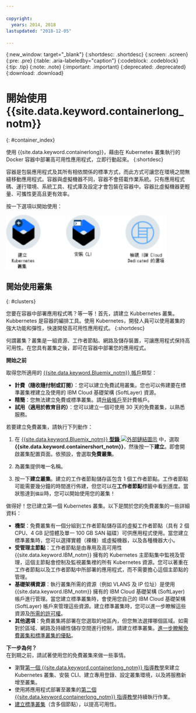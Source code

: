 ```yaml
---

copyright:
  years: 2014, 2018
lastupdated: "2018-12-05"

---
```


{:new_window: target="_blank"}
{:shortdesc: .shortdesc}
{:screen: .screen}
{:pre: .pre}
{:table: .aria-labeledby="caption"}
{:codeblock: .codeblock}
{:tip: .tip}
{:note: .note}
{:important: .important}
{:deprecated: .deprecated}
{:download: .download}



# 開始使用 {{site.data.keyword.containerlong_notm}}
{: #container_index}

使用 {{site.data.keyword.containerlong}}，藉由在 Kubernetes 叢集執行的 Docker 容器中部署高可用性應用程式，立即行動起來。
{:shortdesc}

容器是包裝應用程式及其所有相依關係的標準方式，而此方式可讓您在環境之間無縫移動應用程式。容器與虛擬機器不同，容器不會搭載作業系統。只有應用程式碼、運行環境、系統工具、程式庫及設定才會包裝在容器中。容器比虛擬機器更輕量、可攜性更高且更有效率。



按一下選項以開始使用：

<img usemap="#home_map" border="0" class="image" id="image_ztx_crb_f1b" src="images/cs_public_dedicated_options.png" width="440" alt="按一下圖示，以快速開始使用 {{site.data.keyword.containerlong_notm}}。透過 {{site.data.keyword.Bluemix_dedicated_notm}}，按一下此圖示以查看選項。" style="width:440px;" />
<map name="home_map" id="home_map">
<area href="#clusters" alt="在 {{site.data.keyword.Bluemix_notm}} 中開始使用 Kubernetes 叢集" title="在 {{site.data.keyword.Bluemix_notm}} 中開始使用 Kubernetes 叢集" shape="rect" coords="-7, -8, 108, 211" />
<area href="/docs/containers/cs_cli_install.html" alt="安裝 CLI。" title="安裝 CLI。" shape="rect" coords="155, -1, 289, 210" />
<area href="/docs/containers/cs_dedicated.html#dedicated_environment" alt="{{site.data.keyword.Bluemix_dedicated_notm}} 雲端環境" title="{{site.data.keyword.Bluemix_notm}} 雲端環境" shape="rect" coords="326, -10, 448, 218" />
</map>


## 開始使用叢集
{: #clusters}

您要在容器中部署應用程式嗎？等一等！首先，請建立 Kubbernetes 叢集。Kubbernetes 是容器的編排工具。使用 Kubernetes，開發人員可以使用叢集的強大功能和彈性，快速開發高可用性應用程式。
{:shortdesc}

何謂叢集？叢集是一組資源、工作者節點、網路及儲存裝置，可讓應用程式保持高可用性。在您具有叢集之後，即可在容器中部署您的應用程式。

**開始之前**

取得您所適用的 [{{site.data.keyword.Bluemix_notm}} 帳戶](https://console.bluemix.net/registration/)類型：
* **計費（隨收隨付制或訂閱）**：您可以建立免費試用叢集。您也可以佈建要在標準叢集裡建立及使用的 IBM Cloud 基礎架構 (SoftLayer) 資源。
* **精簡**：您無法建立免費或標準叢集。請[升級帳戶](/docs/account/account_faq.html#changeacct)至計費帳戶。
* **試用（適用於教育目的）**：您可以建立一個可使用 30 天的免費叢集，以熟悉服務。

若要建立免費叢集，請執行下列動作：

1.  在 [{{site.data.keyword.Bluemix_notm}} **型錄** ![外部鏈結圖示](../icons/launch-glyph.svg "外部鏈結圖示")](https://console.bluemix.net/catalog/?category=containers) 中，選取 **{{site.data.keyword.containershort_notm}}**，然後按一下**建立**。即會開啟叢集配置頁面。依預設，會選取**免費叢集**。

2.  為叢集提供唯一名稱。

3.  按一下**建立叢集**。建立的工作者節點儲存區包含 1 個工作者節點。工作者節點可能需要幾分鐘的時間進行佈建，但您可以在**工作者節點**標籤中看到進度。當狀態達到`備妥`時，您可以開始使用您的叢集！

做得好！您已建立第一個 Kubernetes 叢集。以下是關於您的免費叢集的一些詳細資料：

*   **機型**：免費叢集有一個分組到工作者節點儲存區的虛擬工作者節點（具有 2 個 CPU、4 GB 記憶體及單一 100 GB SAN 磁碟）可供應用程式使用。當您建立標準叢集時，您可以選擇實體（裸機）或虛擬機器，以及各種機器大小。
*   **受管理主節點**：工作者節點是由專用及高可用性 {{site.data.keyword.IBM_notm}} 擁有的 Kubernetes 主節點集中監視及管理，這個主節點會控制及監視叢集裡的所有 Kubernetes 資源。您可以著重在工作者節點以及工作者節點中所部署的應用程式，而不需要擔心這個主節點的管理。
*   **基礎架構資源**：執行叢集所需的資源（例如 VLANS 及 IP 位址）是使用 {{site.data.keyword.IBM_notm}} 擁有的 IBM Cloud 基礎架構 (SoftLayer) 帳戶進行管理。當您建立標準叢集時，會使用您自己的 IBM Cloud 基礎架構 (SoftLayer) 帳戶來管理這些資源。建立標準叢集時，您可以進一步瞭解這些資源及[所需的許可權](/docs/containers/cs_users.html#infra_access)。
*   **其他選項**：免費叢集將部署在您選取的地區內，但您無法選擇哪個區域。如需對於區域、網路及持續性儲存空間進行控制，請建立標準叢集。[進一步瞭解免費叢集和標準叢集的優點](/docs/containers/cs_why.html#cluster_types)。


**下一步為何？**</br>
在到期之前，請試著使用您的免費叢集來做一些事情。

* 瀏覽[第一個 {{site.data.keyword.containerlong_notm}} 指導教學](/docs/containers/cs_tutorials.html#cs_cluster_tutorial)來建立 Kubernetes 叢集、安裝 CLI、建立專用登錄、設定叢集環境，以及將服務新增至叢集。
* 使用將應用程式部署至叢集的[第二個 {{site.data.keyword.containerlong_notm}} 指導教學](/docs/containers/cs_tutorials_apps.html#cs_apps_tutorial)持續執行作業。
* [建立標準叢集](/docs/containers/cs_clusters.html#clusters_ui)（含多個節點），以提高可用性。


